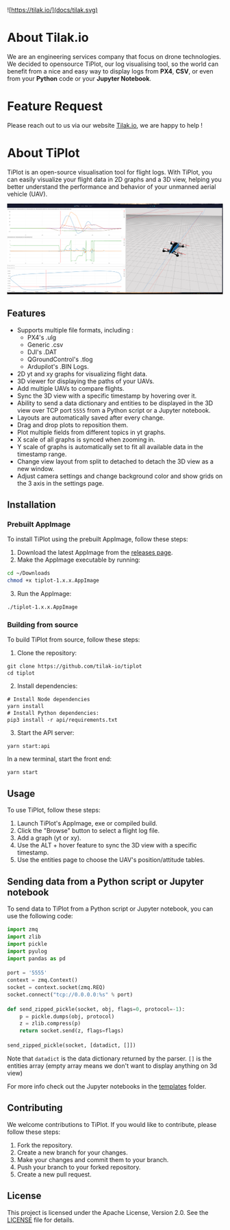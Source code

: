 
![https://tilak.io/](docs/tilak.svg)

# About Tilak.io

We are an engineering services company that focus on drone technologies. 
We decided to opensource TiPlot, our log visualising tool, so the world can benefit from a nice and easy way to display logs from **PX4**, **CSV**, or even from your **Python** code or your **Jupyter Notebook**.

# Feature Request

Please reach out to us via our website [Tilak.io](https://tilak.io/), we are happy to help !

# About TiPlot

TiPlot is an open-source visualisation tool for flight logs. With TiPlot, you can easily visualize your flight data in 2D graphs and a 3D view, helping you better understand the performance and behavior of your unmanned aerial vehicle (UAV).

![Entities](docs/demo.png)

## Features

- Supports multiple file formats, including : 
  - PX4's .ulg
  - Generic .csv
  - DJI's .DAT
  - QGroundControl's .tlog
  - Ardupilot's .BIN Logs.
- 2D yt and xy graphs for visualizing flight data.
- 3D viewer for displaying the paths of your UAVs.
- Add multiple UAVs to compare flights.
- Sync the 3D view with a specific timestamp by hovering over it.
- Ability to send a data dictionary and entities to be displayed in the 3D view over TCP port `5555` from a Python script or a Jupyter notebook.
- Layouts are automatically saved after every change.
- Drag and drop plots to reposition them.
- Plot multiple fields from different topics in yt graphs.
- X scale of all graphs is synced when zooming in.
- Y scale of graphs is automatically set to fit all available data in the timestamp range.
- Change view layout from split to detached to detach the 3D view as a new window.
- Adjust camera settings and change background color and show grids on the 3 axis in the settings page.

## Installation

### Prebuilt AppImage

To install TiPlot using the prebuilt AppImage, follow these steps:

1. Download the latest AppImage from the [releases page](https://github.com/tilak-io/tiplot/releases/latest).
2. Make the AppImage executable by running:
```bash 
cd ~/Downloads
chmod +x tiplot-1.x.x.AppImage
```
3. Run the AppImage:
```bash 
./tiplot-1.x.x.AppImage
```

### Building from source

To build TiPlot from source, follow these steps:

1. Clone the repository:
```
git clone https://github.com/tilak-io/tiplot
cd tiplot
```
2. Install dependencies:
```
# Install Node dependencies 
yarn install
# Install Python dependencies:
pip3 install -r api/requirements.txt
```
3. Start the API server:

```
yarn start:api
```
In a new terminal, start the front end: 
```
yarn start
```

## Usage
To use TiPlot, follow these steps:

1. Launch TiPlot's AppImage, exe or compiled build.
2. Click the "Browse" button to select a flight log file.
3. Add a graph (yt or xy).
4. Use the ALT + hover feature to sync the 3D view with a specific timestamp.
5. Use the entities page to choose the UAV's position/attitude tables.

##  Sending data from a Python script or Jupyter notebook
To send data to TiPlot from a Python script or Jupyter notebook, you can use the following code:
```python
import zmq
import zlib
import pickle
import pyulog
import pandas as pd

port = '5555'
context = zmq.Context()
socket = context.socket(zmq.REQ)
socket.connect("tcp://0.0.0.0:%s" % port)

def send_zipped_pickle(socket, obj, flags=0, protocol=-1):
    p = pickle.dumps(obj, protocol)
    z = zlib.compress(p)
    return socket.send(z, flags=flags)

send_zipped_pickle(socket, [datadict, []])
```

Note that `datadict` is the data dictionary returned by the parser.
`[]` is the entities array (empty array means we don't want to display anything on 3d view)

For more info check out the Jupyter notebooks in the [templates](https://github.com/tilak-io/tiplot/blob/main/templates) folder.


## Contributing
We welcome contributions to TiPlot. If you would like to contribute, please follow these steps:

1. Fork the repository.
2. Create a new branch for your changes.
3. Make your changes and commit them to your branch.
4. Push your branch to your forked repository.
5. Create a new pull request.

## License
This project is licensed under the Apache License, Version 2.0. See the [LICENSE](https://github.com/tilak-io/tiplot/blob/main/LICENSE.md) file for details.
